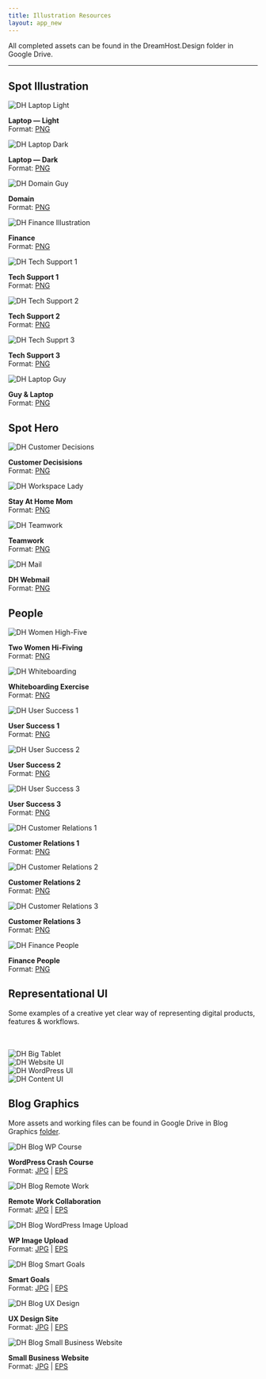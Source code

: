 ```yaml
---
title: Illustration Resources
layout: app_new
---
```


<p class="t-2">All completed assets can be found in the DreamHost.Design folder in Google Drive.</p>

<hr />

<div class="container p-0">
	<h2 class="m-bottom-2">Spot Illustration</h2>
	<div class="row">
		<div class="col-12 col-md-3">
			<img class="m-bottom-0 p-bottom-0" src="{{site.baseurl}}/assets/images/illustration/resource/spot/v2/2x/laptop-light@2x.png" alt="DH Laptop Light" />
			<p class="p-2 bg-c-g100 t-center"><strong>Laptop — Light</strong><br /> Format: <a href="{{site.baseurl}}/assets/images/illustration/resource/spot/v2/2x/laptop-light@2x.png" download>PNG</a></p>
		</div>
		<div class="col-12 col-md-3">
			<img class="m-bottom-0 p-bottom-0" src="{{site.baseurl}}/assets/images/illustration/resource/spot/v2/2x/laptop-dark@2x.png" alt="DH Laptop Dark" />
			<p class="p-2 bg-c-g100 t-center"><strong>Laptop — Dark</strong><br /> Format: <a href="{{site.baseurl}}/assets/images/illustration/resource/spot/v2/2x/laptop-dark@2x.png" download>PNG</a></p>
		</div>
		<div class="col-12 col-md-3">
			<img class="m-bottom-0 p-bottom-0" src="{{site.baseurl}}/assets/images/illustration/resource/spot/v2/2x/spot_illo-domain@2x.png" alt="DH Domain Guy" />
			<p class="p-2 bg-c-g100 t-center"><strong>Domain</strong><br /> Format: <a href="{{site.baseurl}}/assets/images/illustration/resource/spot/v2/2x/spot_illo-domain@2x.png" download>PNG</a></p>
		</div>
		<div class="col-12 col-md-3">
			<img class="m-bottom-0 p-bottom-0" src="{{site.baseurl}}/assets/images/illustration/resource/spot/v2/2x/spot_illo-finance@2x.png" alt="DH Finance Illustration" />
			<p class="p-2 bg-c-g100 t-center"><strong>Finance</strong><br /> Format: <a href="{{site.baseurl}}/assets/images/illustration/resource/spot/v2/2x/spot_illo-finance@2x.png" download>PNG</a></p>
		</div>
		<div class="col-12 col-md-3">
			<img class="m-bottom-0 p-bottom-0" src="{{site.baseurl}}/assets/images/illustration/resource/spot/v2/2x/spot_illo-tech-support-1@2x.png" alt="DH Tech Support 1" />
			<p class="p-2 bg-c-g100 t-center"><strong>Tech Support 1</strong><br /> Format: <a href="{{site.baseurl}}/assets/images/illustration/resource/spot/v2/2x/spot_illo-tech-support-1@2x.png" download>PNG</a></p>
		</div>
		<div class="col-12 col-md-3">
			<img class="m-bottom-0 p-bottom-0" src="{{site.baseurl}}/assets/images/illustration/resource/spot/v2/2x/spot_illo-tech-support-2@2x.png" alt="DH Tech Support 2" />
			<p class="p-2 bg-c-g100 t-center"><strong>Tech Support 2</strong><br /> Format: <a href="{{site.baseurl}}/assets/images/illustration/resource/spot/v2/2x/spot_illo-tech-support-2@2x.png" download>PNG</a></p>
		</div>
		<div class="col-12 col-md-3">
			<img class="m-bottom-0 p-bottom-0" src="{{site.baseurl}}/assets/images/illustration/resource/spot/v2/2x/spot_illo-tech-support-3@2x.png" alt="DH Tech Supprt 3" />
			<p class="p-2 bg-c-g100 t-center"><strong>Tech Support 3</strong><br /> Format: <a href="{{site.baseurl}}/assets/images/illustration/resource/spot/v2/2x/spot_illo-tech-support-3@2x.png" download>PNG</a></p>
		</div>
		<div class="col-12 col-md-3">
			<img class="m-bottom-0 p-bottom-0" src="{{site.baseurl}}/assets/images/illustration/resource/spot/v2/2x/spot_illo-guy-computer@2x.png" alt="DH Laptop Guy" />
			<p class="p-2 bg-c-g100 t-center"><strong>Guy &amp; Laptop</strong><br /> Format: <a href="{{site.baseurl}}/assets/images/illustration/resource/spot/v2/2x/spot_illo-guy-computer@2x.png" download>PNG</a></p>
	</div>
</div>

<div class="container p-0">
	<h2 class="m-top-4 m-bottom-2">Spot Hero</h2>
	<div class="row">
		<div class="col-12 col-md-6">
			<img class="m-bottom-0 p-bottom-0" src="{{site.baseurl}}/assets/images/illustration/resource/spot/v2/2x/spot_illo-woman-decisions@2x.png" alt="DH Customer Decisions" />
			<p class="p-2 bg-c-g100 t-center"><strong>Customer Decisisions</strong><br /> Format: <a href="{{site.baseurl}}/assets/images/illustration/resource/spot/v2/2x/spot_illo-woman-decisions@2x.png" download>PNG</a></p>
		</div>
		<div class="col-12 col-md-6">
			<img class="m-bottom-0 p-bottom-0" src="{{site.baseurl}}/assets/images/illustration/resource/spot/v2/2x/spot_illo-mom_affiliates@2x.png" alt="DH Workspace Lady" />
			<p class="p-2 bg-c-g100 t-center"><strong>Stay At Home Mom</strong><br /> Format: <a href="{{site.baseurl}}/assets/images/illustration/resource/spot/v2/2x/spot_illo-mom_affiliates@2x.png" download>PNG</a></p>
		</div>
		<div class="col-12 col-md-6">
			<img class="m-bottom-0 p-bottom-0" src="{{site.baseurl}}/assets/images/illustration/resource/spot/v2/2x/spot_illo-people-group_hifiving@2x.png" alt="DH Teamwork" />
			<p class="p-2 bg-c-g100 t-center"><strong>Teamwork</strong><br /> Format: <a href="{{site.baseurl}}/assets/images/illustration/resource/spot/v2/2x/spot_illo-people-group_hifiving@2x.png" download>PNG</a></p>
		</div>
		<div class="col-12 col-md-6">
			<img class="m-bottom-0 p-bottom-0" src="{{site.baseurl}}/assets/images/illustration/resource/spot/v2/1x/spot-hero-email.png" alt="DH Mail" />
			<p class="p-2 bg-c-g100 t-center"><strong>DH Webmail</strong><br /> Format: <a href="{{site.baseurl}}/assets/images/illustration/resource/spot/v2/1x/spot-hero-email.png" download>PNG</a></p>
		</div>
	</div>
</div>

<div class="container p-0">
	<h2 class="m-top-4 m-bottom-2">People</h2>
	<div class="row">
		<div class="col-12 col-md-4">
			<img class="m-bottom-0 p-bottom-0" src="{{site.baseurl}}/assets/images/illustration/resource/spot/v2/2x/spot_illo-people-girls_hi-fiving@2x.png" alt="DH Women High-Five" />
			<p class="p-2 bg-c-g100 t-center"><strong>Two Women Hi-Fiving</strong><br /> Format: <a href="{{site.baseurl}}/assets/images/illustration/resource/spot/v2/2x/spot_illo-people-girls_hi-fiving@2x.png" download>PNG</a></p>
		</div>
		<div class="col-12 col-md-4">
			<img class="m-bottom-0 p-bottom-0" src="{{site.baseurl}}/assets/images/illustration/resource/spot/v2/2x/spot_illo-people-whiteboarding@2x.png" alt="DH Whiteboarding" />
			<p class="p-2 bg-c-g100 t-center"><strong>Whiteboarding Exercise</strong><br /> Format: <a href="{{site.baseurl}}/assets/images/illustration/resource/spot/v2/2x/spot_illo-people-whiteboarding@2x.png" download>PNG</a></p>
		</div>
		<div class="col-12 col-md-4">
			<img class="m-bottom-0 p-bottom-0" src="{{site.baseurl}}/assets/images/illustration/resource/spot/v2/2x/spot_illo-people-success_2@2x.png" alt="DH User Success 1" />
			<p class="p-2 bg-c-g100 t-center"><strong>User Success 1</strong><br /> Format: <a href="{{site.baseurl}}/assets/images/illustration/resource/spot/v2/2x/spot_illo-people-success_2@2x.png" download>PNG</a></p>
		</div>
		<div class="col-12 col-md-4">
			<img class="m-bottom-0 p-bottom-0" src="{{site.baseurl}}/assets/images/illustration/resource/spot/v2/2x/spot_illo-people-success_3@2x.png" alt="DH User Success 2" />
			<p class="p-2 bg-c-g100 t-center"><strong>User Success 2</strong><br /> Format: <a href="{{site.baseurl}}/assets/images/illustration/resource/spot/v2/2x/spot_illo-people-success_3@2x.png" download>PNG</a></p>
		</div>
		<div class="col-12 col-md-4">
			<img class="m-bottom-0 p-bottom-0" src="{{site.baseurl}}/assets/images/illustration/resource/spot/v2/2x/spot_illo-people-success_1@2x.png" alt="DH User Success 3" />
			<p class="p-2 bg-c-g100 t-center"><strong>User Success 3</strong><br /> Format: <a href="{{site.baseurl}}/assets/images/illustration/resource/spot/v2/2x/spot_illo-people-success_1@2x.png" download>PNG</a></p>
		</div>
		<div class="col-12 col-md-4">
			<img class="m-bottom-0 p-bottom-0" src="{{site.baseurl}}/assets/images/illustration/resource/spot/v2/2x/spot_illo-people-quality_assurance_3@2x.png" alt="DH Customer Relations 1" />
			<p class="p-2 bg-c-g100 t-center"><strong>Customer Relations 1</strong><br /> Format: <a href="{{site.baseurl}}/assets/images/illustration/resource/spot/v2/2x/spot_illo-people-quality_assurance_3@2x.png" download>PNG</a></p>
		</div>
		<div class="col-12 col-md-4">
			<img class="m-bottom-0 p-bottom-0" src="{{site.baseurl}}/assets/images/illustration/resource/spot/v2/2x/spot_illo-people-quality_assurance_2@2x.png" alt="DH Customer Relations 2" />
			<p class="p-2 bg-c-g100 t-center"><strong>Customer Relations 2</strong><br /> Format: <a href="{{site.baseurl}}/assets/images/illustration/resource/spot/v2/2x/spot_illo-people-quality_assurance_2@2x.png" download>PNG</a></p>
		</div>
		<div class="col-12 col-md-4">
			<img class="m-bottom-0 p-bottom-0" src="{{site.baseurl}}/assets/images/illustration/resource/spot/v2/2x/spot_illo-people-quality_assurance@2x.png" alt="DH Customer Relations 3" />
			<p class="p-2 bg-c-g100 t-center"><strong>Customer Relations 3</strong><br /> Format: <a href="{{site.baseurl}}/assets/images/illustration/resource/spot/v2/2x/spot_illo-people-quality_assurance@2x.png" download>PNG</a></p>
		</div>
		<div class="col-12 col-md-4">
			<img class="m-bottom-0 p-bottom-0" src="{{site.baseurl}}/assets/images/illustration/resource/spot/v2/1x/spot-illo-people-finance.png" alt="DH Finance People" />
			<p class="p-2 bg-c-g100 t-center"><strong>Finance People</strong><br /> Format: <a href="{{site.baseurl}}/assets/images/illustration/resource/spot/v2/1x/spot-illo-people-finance.png" download>PNG</a></p>
		</div>
	</div>
</div>

<div class="container p-0">
		<h2 class="m-top-4 m-bottom-2">Representational UI</h2>
		<p>Some examples of a creative yet clear way of representing digital products, features & workflows. </p>
		<br /> <br />
	<div class="row">
		<div class="col-12 col-md-6">
			<img class="m-bottom-0 p-bottom-0" src="{{site.baseurl}}/assets/images/illustration/resource/spot/v2/2x/spot_hero-big_tablet@2x.png" alt="DH Big Tablet" />
		</div>
		<div class="col-12 col-md-6">
			<img class="m-bottom-0 p-bottom-0" src="{{site.baseurl}}/assets/images/illustration/resource/spot/v2/2x/ui-create-a-beautiful-website-easily@2x.png" alt="DH Website UI" />
		</div>
		<div class="col-12 col-md-6">
			<img class="m-bottom-0 p-bottom-0" src="{{site.baseurl}}/assets/images/illustration/resource/spot/v2/2x/ui-free-wordpress-jetpack-premium@2x.png" alt="DH WordPress UI" />
		</div>
		<div class="col-12 col-md-6">
			<img class="m-bottom-0 p-bottom-0" src="{{site.baseurl}}/assets/images/illustration/resource/spot/v2/1x/ui-website-content.png" alt="DH Content UI" />
		</div>
	</div>
</div>
<div class="container p-0">
		<h2 class="m-top-4 m-bottom-2">Blog Graphics</h2>
				<p class="m-bottom-2">More assets and working files can be found in Google Drive in Blog Graphics <a href="https://drive.google.com/drive/folders/1-ji0t96GU9nPKmv109i07_z_Nb5AKjmL?usp=sharing" target="_blank">folder</a>.</p>
	<div class="row">
		<div class="col-12 col-md-6 m-bottom-2">
			<img class="m-bottom-0 p-bottom-0" src="{{site.baseurl}}/assets/images/illustration/resource/blog/wordpress-crash-course.jpg" alt="DH Blog WP Course" />
			<p class="p-2 bg-c-g100 t-center"><strong>WordPress Crash Course</strong><br /> Format: <a href="{{site.baseurl}}/assets/images/illustration/resource/blog/wordpress-crash-course.jpg" download>JPG</a> | <a href="{{site.baseurl}}/assets/images/illustration/resource/blog/wordpress-crash-course.eps">EPS</a></p>
		</div>
		<div class="col-12 col-md-6 m-bottom-2">
			<img class="m-bottom-0 p-bottom-0" src="{{site.baseurl}}/assets/images/illustration/resource/blog/remote-work-collaboration.jpg" alt="DH Blog Remote Work" />
			<p class="p-2 bg-c-g100 t-center"><strong>Remote Work Collaboration</strong><br /> Format: <a href="{{site.baseurl}}/assets/images/illustration/resource/blog/remote-work-collaboration.jpg" download>JPG</a> | <a href="{{site.baseurl}}/assets/images/illustration/resource/blog/remote-work-collaboration.eps">EPS</a></p>
		</div>
		<div class="col-12 col-md-6 m-bottom-2">
			<img class="m-bottom-0 p-bottom-0" src="{{site.baseurl}}/assets/images/illustration/resource/blog/wordpress-image-upload.jpg" alt="DH Blog WordPress Image Upload" />
			<p class="p-2 bg-c-g100 t-center"><strong>WP Image Upload</strong><br /> Format: <a href="{{site.baseurl}}/assets/images/illustration/resource/blog/wordpress-image-upload.jpg" download>JPG</a> | <a href="{{site.baseurl}}/assets/images/illustration/resource/blog/wordpress-image-upload.eps">EPS</a></p>
		</div>
		<div class="col-12 col-md-6 m-bottom-2">
			<img class="m-bottom-0 p-bottom-0" src="{{site.baseurl}}/assets/images/illustration/resource/blog/smart-goals.jpg" alt="DH Blog Smart Goals" />
			<p class="p-2 bg-c-g100 t-center"><strong>Smart Goals</strong><br /> Format: <a href="{{site.baseurl}}/assets/images/illustration/resource/blog/smart-goals.jpg" download>JPG</a> | <a href="{{site.baseurl}}/assets/images/illustration/resource/blog/smart-goals.eps">EPS</a></p>
		</div>
		<div class="col-12 col-md-6 m-bottom-2">
			<img class="m-bottom-0 p-bottom-0" src="{{site.baseurl}}/assets/images/illustration/resource/blog/ux-design-site.jpg" alt="DH Blog UX Design" />
			<p class="p-2 bg-c-g100 t-center"><strong>UX Design Site</strong><br /> Format: <a href="{{site.baseurl}}/assets/images/illustration/resource/blog/ux-design-site.jpg" download>JPG</a> | <a href="{{site.baseurl}}/assets/images/illustration/resource/blog/ux-design-site.eps">EPS</a></p>
		</div>
		<div class="col-12 col-md-6 m-bottom-2">
			<img class="m-bottom-0 p-bottom-0" src="{{site.baseurl}}/assets/images/illustration/resource/blog/small-business-website.jpg" alt="DH Blog Small Business Website" />
			<p class="p-2 bg-c-g100 t-center"><strong>Small Business Website</strong><br /> Format: <a href="{{site.baseurl}}/assets/images/illustration/resource/blog/small-business-website.jpg" download>JPG</a> | <a href="{{site.baseurl}}/assets/images/illustration/resource/blog/small-business-website.eps">EPS</a></p>
		</div>
	</div>

</div><!--Grid-->

